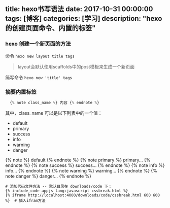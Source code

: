 title: hexo书写语法
date: 2017-10-31 00:00:00
tags: [博客]
categories: [学习]
description: "hexo的创建页面命令、内置的标签"
---
<Contents>

### hexo 创建一个新页面的方法

命令  `hexo new layout title tags`
> layout会默认使用scaffolds中的post模板来生成一个新页面

简写命令 `hexo new 'title' tags`

### 摘要内置标签

```js
  {% note class_name %} 内容 {% endnote %}
```
其中，class_name 可以是以下列表中的一个值：
- default
- primary
- success
- info
- warning
- danger

{% note %} default {% endnote %}
{% note primary %} primary... {% endnote %}
{% note success %} success... {% endnote %}
{% note info %} info... {% endnote %}
{% note warning %} warning... {% endnote %}
{% note danger %} danger... {% endnote %}

```shell
# 添加代码文件方法 -- 默认目录在 downloads/code 下；
{% include_code appjs lang:javascript cssbreak.html %}  
{% iframe http://localhost:4000/downloads/code/cssbreak.html 600 600 %}  # 插入ifram方法
```
